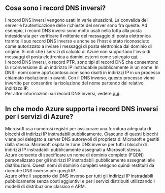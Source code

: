## Cosa sono i record DNS inversi?

I record DNS inversi vengono usati in varie situazioni. La convalida del server e l’autenticazione delle richieste del server sono fra queste. Ad esempio, i record DNS inversi sono molto usati nella lotta alla posta indesiderata per verificare il mittente del messaggio di posta elettronica tramite il suo record DNS inverso e anche se l'host è stato riconosciuto come autorizzato a inviare i messaggi di posta elettronica dal dominio di origine. Si noti che i servizi di calcolo di Azure non supportano l'invio di messaggi di posta elettronica a domini esterni come spiegato [qui](https://blogs.msdn.microsoft.com/mast/2016/04/04/sending-e-mail-from-azure-compute-resource-to-external-domains/). <BR> I record DNS inversi, o record PTR, sono tipi di record DNS che consentono la riconversione di un indirizzo IP instradabile pubblicamente in un nome. In DNS i nomi come app1.contoso.com sono risolti in indirizzi IP in un processo chiamato risoluzione in avanti. Con il DNS inverso, questo processo viene invertito per consentire la risoluzione del nome partendo dal relativo indirizzo IP.<BR> Per altre informazioni sui record DNS inversi, vedere [qui](http://en.wikipedia.org/wiki/Reverse_DNS_lookup).<BR>

## In che modo Azure supporta i record DNS inversi per i servizi di Azure?

Microsoft usa numerosi registri per assicurare una fornitura adeguata di blocchi di indirizzi IP instradabili pubblicamente. Ciascuno di questi blocchi viene poi delegato a server DNS autorevoli di proprietà di Microsoft e gestiti dalla stessa. Microsoft ospita le zone DNS inverse per tutti i blocchi di indirizzi IP instradabili pubblicamente assegnati a Microsoft stessa. <BR> Azure consente di specificare un nome di dominio completo (FQDN) personalizzato per gli indirizzi IP instradabili pubblicamente assegnati alle distribuzioni. Questi nomi di dominio completi vengono quindi restituiti da ricerche DNS inverse per quegli IP.<BR> Azure offre il supporto del DNS inverso per tutti gli indirizzi IP instradabili pubblicamente senza costi aggiuntivi e per i servizi distribuiti utilizzando i modelli di distribuzione classico e ARM.

<!---HONumber=AcomDC_0907_2016-->